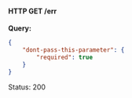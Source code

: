 #### HTTP GET /err

__Query:__
```json
{
    "dont-pass-this-parameter": {
        "required": true
    }
}
```
Status: 200

